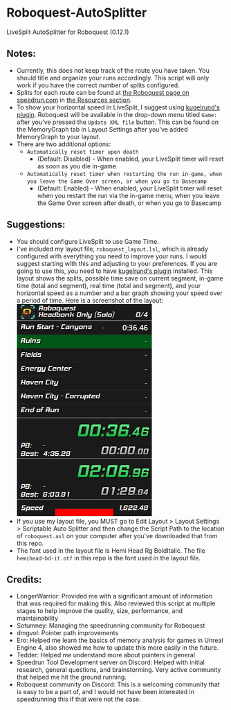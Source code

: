 # Roboquest-AutoSplitter
LiveSplit AutoSplitter for Roboquest (0.12.1)

## Notes:
- Currently, this does not keep track of the route you have taken. You should title and organize your runs accordingly. This script will only work if you have the correct number of splits configured.
- Splits for each route can be found at [the Roboquest page on speedrun.com](https://www.speedrun.com/roboquest) in [the Resources section](https://www.speedrun.com/roboquest/resources).
- To show your horizontal speed in LiveSplit, I suggest using [kugelrund's plugin](https://github.com/kugelrund/LiveSplit.MemoryGraph). Roboquest will be available in the drop-down menu titled `Game:` after you've pressed the `Update XML file` button. This can be found on the MemoryGraph tab in Layout Settings after you've added MemoryGraph to your layout.
- There are two additional options:
  - `Automatically reset timer upon death`
    - (Default: Disabled) - When enabled, your LiveSplit timer will reset as soon as you die in-game
  - `Automatically reset timer when restarting the run in-game, when you leave the Game Over screen, or when you go to Basecamp`
    - (Default: Enabled) - When enabled, your LiveSplit timer will reset when you restart the run via the in-game menu, when you leave the Game Over screen after death, or when you go to Basecamp

## Suggestions:
- You should configure LiveSplit to use Game Time.
- I've included my layout file, `roboquest_layout.lsl`, which is already configured with everything you need to improve your runs. I would suggest starting with this and adjusting to your preferences. If you are going to use this, you need to have [kugelrund's plugin](https://github.com/kugelrund/LiveSplit.MemoryGraph) installed. This layout shows the splits, possible time save on current segment, in-game time (total and segment), real time (total and segment), and your horizontal speed as a number and a bar graph showing your speed over a period of time. Here is a screenshot of the layout:
![Roboquest Layout](/roboquest_livesplit.png)
- If you use my layout file, you MUST go to Edit Layout > Layout Settings > Scriptable Auto Splitter and then change the Script Path to the location of `roboquest.asl` on your computer after you've downloaded that from this repo.
- The font used in the layout file is Hemi Head Rg BoldItalic. The file `hemihead-bd-it.otf` in this repo is the font used in the layout file.

## Credits:
- LongerWarrior: Provided me with a significant amount of information that was required for making this. Also reviewed this script at multiple stages to help improve the quality, size, performance, and maintainability
- Sotumney: Managing the speedrunning community for Roboquest
- dmgvol: Pointer path improvements
- Ero: Helped me learn the basics of memory analysis for games in Unreal Engine 4, also showed me how to update this more easily in the future.
- Tedder: Helped me understand more about pointers in general
- Speedrun Tool Development server on Discord: Helped with initial research, general questions, and brainstorming. Very active community that helped me hit the ground running.
- Roboquest community on Discord: This is a welcoming community that is easy to be a part of, and I would not have been interested in speedrunning this if that were not the case.